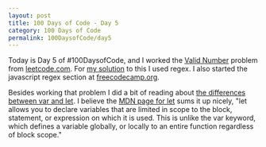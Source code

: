 ```yaml
---
layout: post
title: 100 Days of Code - Day 5
category: 100 Days of Code
permalink: 100DaysofCode/day5
---
```


Today is Day 5 of #100DaysofCode, and I worked the [Valid Number](https://leetcode.com/problems/valid-number/) problem from [leetcode.com](https://leetcode.com). For [my solution](https://github.com/oxhankey/leetcode/blob/master/javascript/valid_number.js) to this I used regex.  I also started the javascript regex section at [freecodecamp.org](https://freecodecamp.org).

Besides working that problem I did a bit of reading about [the differences between var and let](https://www.geeksforgeeks.org/difference-between-var-and-let-in-javascript/). I believe the [MDN page for let](https://developer.mozilla.org/en-US/docs/Web/JavaScript/Reference/Statements/let) sums it up nicely, "let allows you to declare variables that are limited in scope to the block, statement, or expression on which it is used. This is unlike the var keyword, which defines a variable globally, or locally to an entire function regardless of block scope."
